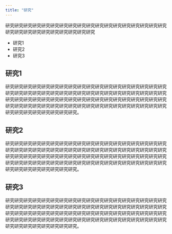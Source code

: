 ```yaml
---
title: "研究"
---
```


研究研究研究研究研究研究研究研究研究研究研究研究研究研究研究研究研究研究研究研究研究研究研究研究研究研究研究研究

- 研究1
- 研究2
- 研究3


## 研究1

研究研究研究研究研究研究研究研究研究研究研究研究研究研究研究研究研究研究研究研究研究研究研究研究研究研究研究研究研究研究研究研究研究研究研究研究研究研究研究研究研究研究研究研究研究研究研究研究研究研究研究研究研究研究研究研究研究研究研究研究研究研究研究研究研究研究研究研究研究研究研究研究研究研究研究研究研究研究研究研究。


## 研究2

研究研究研究研究研究研究研究研究研究研究研究研究研究研究研究研究研究研究研究研究研究研究研究研究研究研究研究研究研究研究研究研究研究研究研究研究研究研究研究研究研究研究研究研究研究研究研究研究研究研究研究研究研究研究研究研究研究研究研究研究研究研究研究研究研究研究研究研究研究研究研究研究研究研究研究研究研究研究研究研究。

## 研究3

研究研究研究研究研究研究研究研究研究研究研究研究研究研究研究研究研究研究研究研究研究研究研究研究研究研究研究研究研究研究研究研究研究研究研究研究研究研究研究研究研究研究研究研究研究研究研究研究研究研究研究研究研究研究研究研究研究研究研究研究研究研究研究研究研究研究研究研究研究研究研究研究研究研究研究研究研究研究研究研究。